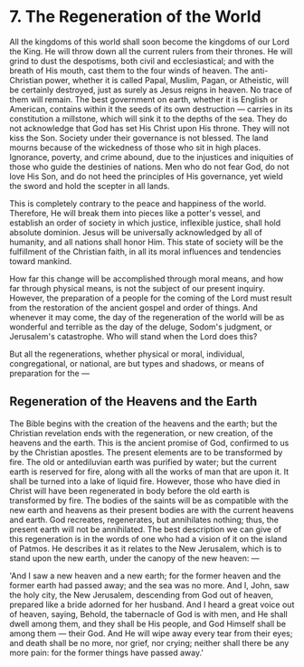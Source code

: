 # 7. The Regeneration of the World

All the kingdoms of this world shall soon become the kingdoms of our Lord the King. He will throw down all the current rulers from their thrones. He will grind to dust the despotisms, both civil and ecclesiastical; and with the breath of His mouth, cast them to the four winds of heaven. The anti-Christian power, whether it is called Papal, Muslim, Pagan, or Atheistic, will be certainly destroyed, just as surely as Jesus reigns in heaven. No trace of them will remain. The best government on earth, whether it is English or American, contains within it the seeds of its own destruction — carries in its constitution a millstone, which will sink it to the depths of the sea. They do not acknowledge that God has set His Christ upon His throne. They will not kiss the Son. Society under their governance is not blessed. The land mourns because of the wickedness of those who sit in high places. Ignorance, poverty, and crime abound, due to the injustices and iniquities of those who guide the destinies of nations. Men who do not fear God, do not love His Son, and do not heed the principles of His governance, yet wield the sword and hold the scepter in all lands.

This is completely contrary to the peace and happiness of the world. Therefore, He will break them into pieces like a potter's vessel, and establish an order of society in which justice, inflexible justice, shall hold absolute dominion. Jesus will be universally acknowledged by all of humanity, and all nations shall honor Him. This state of society will be the fulfillment of the Christian faith, in all its moral influences and tendencies toward mankind.

How far this change will be accomplished through moral means, and how far through physical means, is not the subject of our present inquiry. However, the preparation of a people for the coming of the Lord must result from the restoration of the ancient gospel and order of things. And whenever it may come, the day of the regeneration of the world will be as wonderful and terrible as the day of the deluge, Sodom's judgment, or Jerusalem's catastrophe. Who will stand when the Lord does this?

But all the regenerations, whether physical or moral, individual, congregational, or national, are but types and shadows, or means of preparation for the —

## Regeneration of the Heavens and the Earth

The Bible begins with the creation of the heavens and the earth; but the Christian revelation ends with the regeneration, or new creation, of the heavens and the earth. This is the ancient promise of God, confirmed to us by the Christian apostles. The present elements are to be transformed by fire. The old or antediluvian earth was purified by water; but the current earth is reserved for fire, along with all the works of man that are upon it. It shall be turned into a lake of liquid fire. However, those who have died in Christ will have been regenerated in body before the old earth is transformed by fire. The bodies of the saints will be as compatible with the new earth and heavens as their present bodies are with the current heavens and earth. God recreates, regenerates, but annihilates nothing; thus, the present earth will not be annihilated. The best description we can give of this regeneration is in the words of one who had a vision of it on the island of Patmos. He describes it as it relates to the New Jerusalem, which is to stand upon the new earth, under the canopy of the new heaven: —

'And I saw a new heaven and a new earth; for the former heaven and the former earth had passed away; and the sea was no more. And I, John, saw the holy city, the New Jerusalem, descending from God out of heaven, prepared like a bride adorned for her husband. And I heard a great voice out of heaven, saying, Behold, the tabernacle of God is with men, and He shall dwell among them, and they shall be His people, and God Himself shall be among them — their God. And He will wipe away every tear from their eyes; and death shall be no more, nor grief, nor crying; neither shall there be any more pain: for the former things have passed away.'